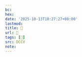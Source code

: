 ```yaml
---
bc:
hex:
date: '2025-10-13T10:27:27+08:00'
lastmod:
title: 􅌆
url: 􅌆
tags: [𩚮]
src: DCCV
note:
---
```


